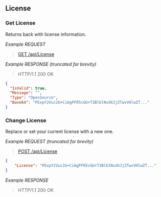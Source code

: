 ## License

### Get License

Returns back with license information.

*Example REQUEST*
> [GET /api/License](swagger#operation--api-License-get)


*Example RESPONSE (truncated for brevity)*
> HTTP/1.1 200 OK
```json
{
  "IsValid": true,
  "Message": "",
  "Type": "OpenSource",
  "Base64": "PExpY2Vuc2U+CiAgPFR5cGU+T3BlblNvdXJjZTwvVHlwZT..."
}
```

### Change License

Replace or set your current license with a new one.

*Example REQUEST (truncated for brevity)*
> [POST /api/License](swagger#operation--api-License-post)
```json
{
	"License": "PExpY2Vuc2U+CiAgPFR5cGU+T3BlblNvdXJjZTwvVHlwZT..."
}
```

*Example RESPONSE*
> HTTP/1.1 200 OK